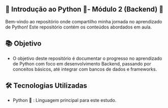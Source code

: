 ## 🌟 Introdução ao Python 🐍- Módulo 2 (Backend) 🌟
Bem-vindo ao repositório onde compartilho minha jornada no aprendizado de Python! Este repositório contém os conteúdos abordados em aula.

## 📚 Objetivo
- O objetivo deste repositório é documentar o progresso no aprendizado de Python com foco em desenvolvimento Backend, passando por conceitos básicos, até integrar com bancos de dados e frameworks.

## 🛠️ Tecnologias Utilizadas
- Python 🐍 : Linguagem principal para este estudo.

